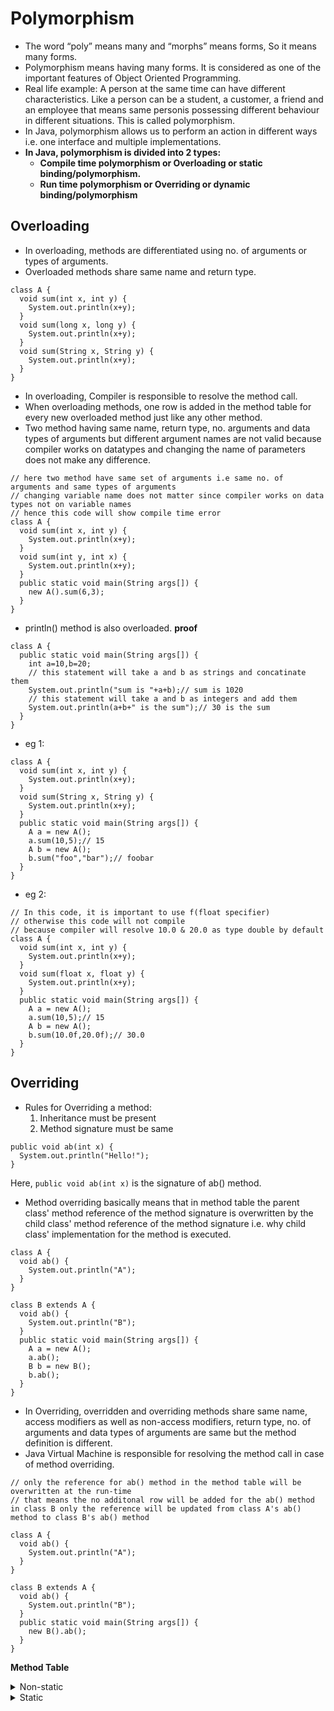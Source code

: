 # Polymorphism
* The word “poly” means many and “morphs” means forms, So it means many forms.
* Polymorphism means having many forms. It is considered as one of the important features of Object Oriented Programming.
* Real life example: A person at the same time can have different characteristics. Like a person can be a student, a customer, a friend and an employee that means same personis possessing different behaviour in different situations. This is called polymorphism.
* In Java, polymorphism  allows us to perform an action in different ways i.e. one interface and multiple implementations.
* __In Java, polymorphism is divided into 2 types:__
  - __Compile time polymorphism or Overloading or static binding/polymorphism.__
  - __Run time polymorphism or Overriding or dynamic binding/polymorphism__

## Overloading
* In overloading, methods are differentiated using no. of arguments or types of arguments.
* Overloaded methods share same name and return type.
````
class A {
  void sum(int x, int y) {
    System.out.println(x+y);
  }
  void sum(long x, long y) {
    System.out.println(x+y);
  }
  void sum(String x, String y) {
    System.out.println(x+y);
  }
}
````
* In overloading, Compiler is responsible to resolve the method call.
* When overloading methods, one row is added in the method table for every new overloaded method just like any other method.
* Two method having same name, return type, no. arguments and data types of arguments but different argument names are not valid because compiler works on datatypes and changing the name of parameters does not make any difference.
````
// here two method have same set of arguments i.e same no. of arguments and same types of arguments
// changing variable name does not matter since compiler works on data types not on variable names
// hence this code will show compile time error
class A {
  void sum(int x, int y) {
    System.out.println(x+y);
  }
  void sum(int y, int x) {
    System.out.println(x+y);
  }
  public static void main(String args[]) {
    new A().sum(6,3);
  }
}
````
* println() method is also overloaded.
__proof__
````
class A {
  public static void main(String args[]) {
    int a=10,b=20;
    // this statement will take a and b as strings and concatinate them
    System.out.println("sum is "+a+b);// sum is 1020
    // this statement will take a and b as integers and add them
    System.out.println(a+b+" is the sum");// 30 is the sum
  }
}
````
* eg 1:
````
class A {
  void sum(int x, int y) {
    System.out.println(x+y);
  }
  void sum(String x, String y) {
    System.out.println(x+y);
  }
  public static void main(String args[]) {
    A a = new A();
    a.sum(10,5);// 15
    A b = new A();
    b.sum("foo","bar");// foobar
  }
}
````
* eg 2:
````
// In this code, it is important to use f(float specifier)
// otherwise this code will not compile
// because compiler will resolve 10.0 & 20.0 as type double by default
class A {
  void sum(int x, int y) {
    System.out.println(x+y);
  }
  void sum(float x, float y) {
    System.out.println(x+y);
  }
  public static void main(String args[]) {
    A a = new A();
    a.sum(10,5);// 15
    A b = new A();
    b.sum(10.0f,20.0f);// 30.0
  }
}
````

## Overriding
* Rules for Overriding a method:
  1. Inheritance must be present
  2. Method signature must be same
````
public void ab(int x) {
  System.out.println("Hello!");
}
````
Here, `public void ab(int x)` is the signature of ab() method.
* Method overriding basically means that in method table the parent class' method reference of the method signature is overwritten by the child class' method reference of the method signature i.e. why child class' implementation for the method is executed.
````
class A {
  void ab() {
    System.out.println("A");
  }
}

class B extends A {
  void ab() {
    System.out.println("B");
  }
  public static void main(String args[]) {
    A a = new A();
    a.ab();
    B b = new B();
    b.ab();
  }
}
````
* In Overriding, overridden and overriding methods share same name, access modifiers as well as non-access modifiers, return type, no. of arguments and data types of arguments are same but the method definition is different.
* Java Virtual Machine is responsible for resolving the method call in case of method overriding.
````
// only the reference for ab() method in the method table will be overwritten at the run-time
// that means the no additonal row will be added for the ab() method in class B only the reference will be updated from class A's ab() method to class B's ab() method

class A {
  void ab() {
    System.out.println("A");
  }
}

class B extends A {
  void ab() {
    System.out.println("B");
  }
  public static void main(String args[]) {
    new B().ab();
  }
}
````
__Method Table__
<details>
  <summary>Non-static</summary>
  <p>
    <table>
      <tr>
        <th>S.No.</th>
        <th>Name</th>
        <th>Bytecode Reference</th>
      </tr>
      <tr>
        <td>1</td>
        <td>ab()</td>
        <td>* (this reference will be overwritten by the child class' reference for method at run time)</td>
      </tr>
    </table>
  </p>
</details>

<details>
  <summary>Static</summary>
  <p>
    <table>
      <tr>
        <th>S.No.</th>
        <th>Name</th>
        <th>Bytecode Reference</th>
      </tr>
      <tr>
        <td>1</td>
        <td>main()</td>
        <td>*</td>
      </tr>
    </table>
  </p>
</details>



